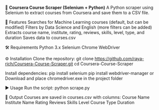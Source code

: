 📌 **Coursera Course Scraper (Selenium + Python)** 
A Python scraper using Selenium to extract courses from Coursera and save them to a CSV file.

🚀 Features
Searches for Machine Learning courses (default, but can be modified)
Filters by Data Science and English (more filters can be added)
Extracts course name, institute, rating, reviews, skills, level, type, and duration
Saves data to courses.csv

🛠️ Requirements
Python 3.x
Selenium
Chrome WebDriver

⚙️ Installation
Clone the repository:
git clone https://github.com/raya-rich/Coursera-Course-Scraper.git
cd Coursera-Course-Scraper

Install dependencies:
pip install selenium
pip install webdriver-manager
or
Download and place chromedriver.exe in the project folder

▶️ Usage
Run the script:
python scrape.py

📂 Output
Courses are saved in courses.csv with columns:
Course Name
Institute Name
Rating
Reviews
Skills
Level
Course Type
Duration

